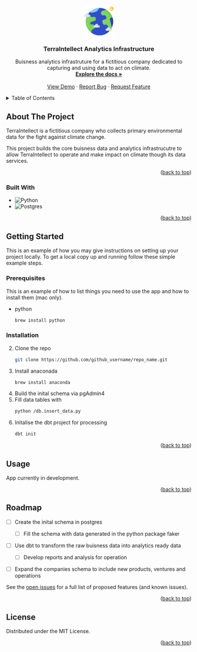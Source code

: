 <a name="readme-top"></a>

<!-- PROJECT LOGO -->
<br />
<div align="center">

 <a href="https://github.com/github_username/repo_name">
    <img src="/images/earth.png" alt="Logo" width="80" height="80">
  </a>

<h3 align="center">TerraIntellect Analytics Infrastructure</h3>

  <p align="center">
    Buisness analytics infrastruture for a fictitious company dedicated to capturing and using data to act on climate. 
    <br />
    <a href="https://github.com/JackDoyleIRE/TerraIntellect "><strong>Explore the docs »</strong></a>
    <br />
    <br />
    <a href="https://github.com/JackDoyleIRE/TerraIntellect">View Demo</a>
    ·
    <a href="https://github.com/JackDoyleIRE/TerraIntellect/issues">Report Bug</a>
    ·
    <a href="https://github.com/JackDoyleIRE/TerraIntellect/issues">Request Feature</a>
  </p>
</div>



<!-- TABLE OF CONTENTS -->
<details>
  <summary>Table of Contents</summary>
  <ol>
    <li>
      <a href="#about-the-project">About The Project</a>
      <ul>
        <li><a href="#built-with">Built With</a></li>
      </ul>
    </li>
    <li>
      <a href="#getting-started">Getting Started</a>
      <ul>
        <li><a href="#prerequisites">Prerequisites</a></li>
        <li><a href="#installation">Installation</a></li>
      </ul>
    </li>
    <li><a href="#usage">Usage</a></li>
    <li><a href="#roadmap">Roadmap</a></li>
  </ol>
</details>



<!-- ABOUT THE PROJECT -->
## About The Project

TerraIntellect is a fictitious company who collects primary environmental data for the fight against climate change. 

This project builds the core buisness data and analytics infrastrucutre to allow TerraIntellect to operate and make impact on climate though its data services. 


<p align="right">(<a href="#readme-top">back to top</a>)</p>



### Built With

* ![Python](https://img.shields.io/badge/python-3670A0?style=for-the-badge&logo=python&logoColor=ffdd54)
* ![Postgres](https://img.shields.io/badge/postgres-%23316192.svg?style=for-the-badge&logo=postgresql&logoColor=white)




<p align="right">(<a href="#readme-top">back to top</a>)</p>



<!-- GETTING STARTED -->
## Getting Started

This is an example of how you may give instructions on setting up your project locally.
To get a local copy up and running follow these simple example steps.

### Prerequisites

This is an example of how to list things you need to use the app and how to install them (mac only).
* python
  ```sh
  brew install python
  ```

### Installation

2. Clone the repo
   ```sh
   git clone https://github.com/github_username/repo_name.git
   ```
3. Install anaconada
   ```sh
   brew install anaconda
   ```
4. Build the inital schema via pgAdmin4
5. Fill data tables with
    ```sh
   python /db.insert_data.py
   ```
6. Initalise the dbt project for processing
   ```sh
   dbt init
   ```

<p align="right">(<a href="#readme-top">back to top</a>)</p>



<!-- USAGE EXAMPLES -->
## Usage

App currently in development.


<p align="right">(<a href="#readme-top">back to top</a>)</p>



<!-- ROADMAP -->
## Roadmap

- [ ] Create the inital schema in postgres 
    - [ ] Fill the schema with data generated in the python package faker
- [ ] Use dbt to transform the raw buisness data into analytics ready data
    - [ ] Develop reports and analysis for operation
- [ ] Expand the companies schema to include new products, ventures and operations


See the [open issues](https://github.com/JackDoyleIRE/TerraIntellect/issues) for a full list of proposed features (and known issues).

<p align="right">(<a href="#readme-top">back to top</a>)</p>


<!-- LICENSE -->
## License

Distributed under the MIT License. 

<p align="right">(<a href="#readme-top">back to top</a>)</p>


